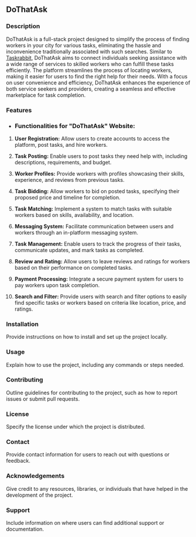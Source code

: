 
## DoThatAsk

### Description

DoThatAsk is a full-stack project designed to simplify the process of finding workers in your city for various tasks, eliminating the hassle and inconvenience traditionally associated with such searches. Similar to [Taskrabbit](https://taskrabbit.com), DoThatAsk aims to connect individuals seeking assistance with a wide range of services to skilled workers who can fulfill these tasks efficiently. The platform streamlines the process of locating workers, making it easier for users to find the right help for their needs. With a focus on user convenience and efficiency, DoThatAsk enhances the experience of both service seekers and providers, creating a seamless and effective marketplace for task completion.

### Features
- ### Functionalities for "DoThatAsk" Website:

1. **User Registration:** Allow users to create accounts to access the platform, post tasks, and hire workers.

2. **Task Posting:** Enable users to post tasks they need help with, including descriptions, requirements, and budget.

3. **Worker Profiles:** Provide workers with profiles showcasing their skills, experience, and reviews from previous tasks.

4. **Task Bidding:** Allow workers to bid on posted tasks, specifying their proposed price and timeline for completion.

5. **Task Matching:** Implement a system to match tasks with suitable workers based on skills, availability, and location.

6. **Messaging System:** Facilitate communication between users and workers through an in-platform messaging system.

7. **Task Management:** Enable users to track the progress of their tasks, communicate updates, and mark tasks as completed.

8. **Review and Rating:** Allow users to leave reviews and ratings for workers based on their performance on completed tasks.

9. **Payment Processing:** Integrate a secure payment system for users to pay workers upon task completion.

10. **Search and Filter:** Provide users with search and filter options to easily find specific tasks or workers based on criteria like location, price, and ratings.

### Installation
Provide instructions on how to install and set up the project locally.

### Usage
Explain how to use the project, including any commands or steps needed.

### Contributing
Outline guidelines for contributing to the project, such as how to report issues or submit pull requests.

### License
Specify the license under which the project is distributed.

### Contact
Provide contact information for users to reach out with questions or feedback.

### Acknowledgements
Give credit to any resources, libraries, or individuals that have helped in the development of the project.

### Support
Include information on where users can find additional support or documentation.
